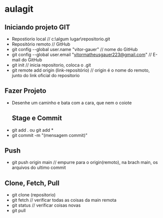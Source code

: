 # aulagit 
## Iniciando projeto GIT
- Repostiorio local // c:\algum lugar\repositorio.git
- Repositório remoto // GitHub
- git config --global user.name "vitor-gauer" // nome do GitHub
- git config --global user.email "vitormatheusgauer223@gmail.com" // E-mail do GitHub
- git init // inicia repositorio, coloca o \.git
- git remote add origin (link-repositório) // origin é o nome do remoto, junto do link oficial do repositorio
## Fazer Projeto
- Desenhe um caminho e bata com a cara, que nem o coiote
  ## Stage e Commit
- git add . ou git add *
- git commit -m "(mensagem commit)"
## Push
- git push origin main // empurre para o origin(remoto), na brach main, os arquivos do ultimo commit
## Clone, Fetch, Pull
- git clone (repositorio)
- git fetch // verificar todas as coisas da main remota
- git status // verificar coisas novas
- git pull
